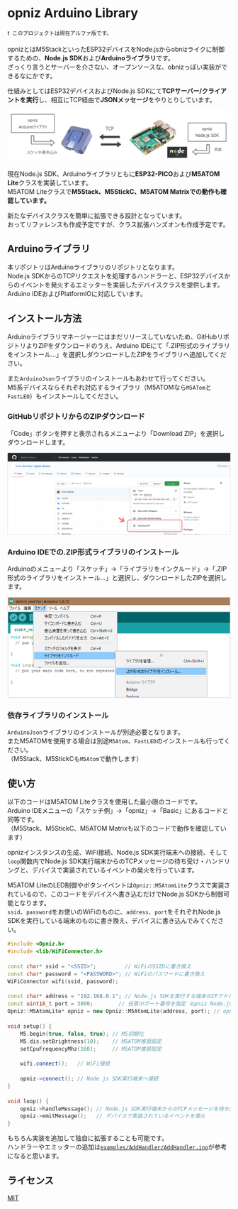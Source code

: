 # opniz Arduino Library

`❗ このプロジェクトは現在アルファ版です。`

opnizとはM5StackといったESP32デバイスをNode.jsからobnizライクに制御するための、**Node.js SDK**および**Arduinoライブラリ**です。  
ざっくり言うとサーバーを介さない、オープンソースな、obnizっぽい実装ができるなにかです。  

仕組みとしてはESP32デバイスおよびNode.js SDKにて**TCPサーバー/クライアントを実行**し、相互にTCP経由で**JSONメッセージ**をやりとりしています。  

![overview](./extras/images/overview.png)

現在Node.js SDK、Arduinoライブラリともに**ESP32-PICO**および**M5ATOM Lite**クラスを実装しています。  
M5ATOM Liteクラスで**M5Stack、M5StickC、M5ATOM Matrixでの動作も確認しています。**  

新たなデバイスクラスを簡単に拡張できる設計となっています。  
おってリファレンスも作成予定ですが、クラス拡張ハンズオンも作成予定です。  



## Arduinoライブラリ

本リポジトリはArduinoライブラリのリポジトリとなります。  
Node.js SDKからのTCPリクエストを処理するハンドラーと、ESP32デバイスからのイベントを発火するエミッターを実装したデバイスクラスを提供します。  
Arduino IDEおよびPlatformIOに対応しています。  



## インストール方法

Arduinoライブラリマネージャーにはまだリリースしていないため、GitHubリポジトリよりZIPをダウンロードのうえ、Arduino IDEにて「.ZIP形式のライブラリをインストール...」を選択しダウンロードしたZIPをライブラリへ追加してください。

また`ArduinoJson`ライブラリのインストールもあわせて行ってください。  
M5系デバイスならそれぞれ対応するライブラリ（M5ATOMなら`M5ATom`と`FastLED`）もインストールしてください。  

### GitHubリポジトリからのZIPダウンロード

「Code」ボタンを押すと表示されるメニューより「Download ZIP」を選択しダウンロードします。  

![github-download](./extras/images/github-download.png)

### Arduino IDEでの.ZIP形式ライブラリのインストール

Arduinoのメニューより「スケッチ」→「ライブラリをインクルード」→「.ZIP形式のライブラリをインストール...」と選択し、ダウンロードしたZIPを選択します。  

![arduino-library-include](./extras/images/arduino-library-include.png)

### 依存ライブラリのインストール

`ArduinoJson`ライブラリのインストールが別途必要となります。  
またM5ATOMを使用する場合は別途`M5Atom`、`FastLED`のインストールも行ってください。  
（M5Stack、M5StickCも`M5Atom`で動作します）  



## 使い方

以下のコードはM5ATOM Liteクラスを使用した最小限のコードです。  
Arduino IDEメニューの「スケッチ例」→「opniz」→「Basic」にあるコードと同等です。  
（M5Stack、M5StickC、M5ATOM Matrixも以下のコードで動作を確認しています）  

opnizインスタンスの生成、WiFi接続、Node.js SDK実行端末への接続、そして`loop`関数内でNode.js SDK実行端末からのTCPメッセージの待ち受け・ハンドリングと、デバイスで実装されているイベントの発火を行っています。  

M5ATOM LiteのLED制御やボタンイベントは`Opniz::M5AtomLite`クラスで実装されているので、このコードをデバイスへ書き込むだけでNode.js SDKから制御可能となります。  
`ssid`、`password`をお使いのWiFiのものに、`address`、`port`をそれぞれNode.js SDKを実行している端末のものに書き換え、デバイスに書き込んでみてください。  

```cpp
#include <Opniz.h>
#include <lib/WiFiConnector.h>

const char* ssid = "<SSID>";         // WiFiのSSIDに書き換え
const char* password = "<PASSWORD>"; // WiFiのパスワードに書き換え
WiFiConnector wifi(ssid, password);

const char* address = "192.168.0.1"; // Node.js SDKを実行する端末のIPアドレスを指定
const uint16_t port = 3000;        // 任意のポート番号を指定（opniz Node.js SDKでの指定と合わせる）
Opniz::M5AtomLite* opniz = new Opniz::M5AtomLite(address, port); // opnizインスタンス生成

void setup() {
    M5.begin(true, false, true); // M5初期化
    M5.dis.setBrightness(10);    // M5ATOM推奨設定
    setCpuFrequencyMhz(160);     // M5ATOM推奨設定
    
    wifi.connect();   // WiFi接続
    
    opniz->connect(); // Node.js SDK実行端末へ接続
}

void loop() {
    opniz->handleMessage(); // Node.js SDK実行端末からのTCPメッセージを待ち受け/ハンドリング
    opniz->emitMessage();   // デバイスで実装されているイベントを発火
}
```

もちろん実装を追加して独自に拡張することも可能です。  
ハンドラーやエミッターの追加は[`examples/AddHandler/AddHandler.ino`](./examples/AddHandler/AddHandler.ino)が参考になると思います。  

## ライセンス

[MIT](./LICENSE)
